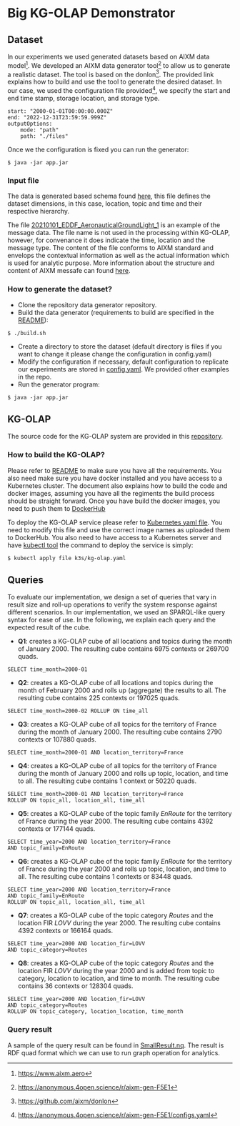 # Big KG-OLAP Demonstrator

## Dataset

In our experiments we used generated datasets based on AIXM data model[^1]. We developed an AIXM data generator tool[^2] to allow us to generate a realistic dataset. The tool is based on the donlon[^3]. The provided link explains how to build and use the tool to generate the desired dataset. In our case, we used the configuration file provided[^4], we specify the start and end time stamp, storage location, and storage type.

```shell
start: "2000-01-01T00:00:00.000Z"
end: "2022-12-31T23:59:59.999Z"
outputOptions:
    mode: "path"
    path: "./files"
```

Once we the configuration is fixed you can run the generator:

```shell
$ java -jar app.jar
```

### Input file

The data is generated based schema found [here](dnotam-hierarchies.yaml), this file defines the dataset dimensions, in this case, location, topic and time and their respective hierarchy.  

The file [20210101_EDDF_AeronauticalGroundLight_1](20210101_EDDF_AeronauticalGroundLight_1.xml) is an example of the message data. The file name is not used in the processing within KG-OLAP, however, for convenance it does indicate the time, location and the message type. The content of the file conforms to AIXM standard and envelops the contextual information as well as the actual information which is used for analytic purpose. More information about the structure and content of AIXM messafe can found [here](https://aixm.aero/page/aixm-51-specification).

### How to generate the dataset?

* Clone the repository data generator repository.
* Build the data generator (requirements to build are specified in the [README](https://anonymous.4open.science/r/aixm-gen-F5E1/README.md)):

```shell
$ ./build.sh
```

* Create a directory to store the dataset (default directory is files if you want to change it please change the configuration in config.yaml)
* Modify the configuration if necessary, default configuration to replicate our experiments are stored in [config.yaml](https://anonymous.4open.science/r/aixm-gen-F5E1/configs.yaml). We provided other examples in the repo. 
* Run the generator program:

```shell
$ java -jar app.jar
```

## KG-OLAP

The source code for the KG-OLAP system are provided in this [repository](https://anonymous.4open.science/r/kgolap-4C60).

### How to build the KG-OLAP? 

Please refer to [README](https://anonymous.4open.science/r/kgolap-4C60/README.md) to make sure you have all the requirements. You also need make sure you have docker installed and you have access to a Kubernetes cluster. The document also explains how to build the code and docker images, assuming you have all the regiments the build process should be straight forward.  Once you have build the docker images, you need to push them to [DockerHub](https://hub.docker.com/)

To deploy the KG-OLAP service please refer to [Kubernetes yaml file](https://anonymous.4open.science/r/kgolap-4C60/k3s/kg-olap.yaml). You need to modify this file and use the correct image names as uploaded them to DockerHub. You also need to have access to a Kubernetes server and have [kubectl tool](https://kubernetes.io/docs/reference/kubectl/) the command to deploy the service is simply: 

```shell
$ kubectl apply file k3s/kg-olap.yaml
```

## Queries

To evaluate our implementation, we design a set of queries that vary in result size and roll-up operations to verify the system response against different scenarios. In our implementation, we used an SPARQL-like query syntax for ease of use. In the following, we explain each query and the expected result of the cube.  

* **Q1**: creates a KG-OLAP cube of all locations and topics during the month of January 2000. The resulting cube contains 6975 contexts or 269700 quads.

```shell
SELECT time_month=2000-01
```

* **Q2**: creates a KG-OLAP cube of all locations and topics during the month of February 2000 and rolls up (aggregate) the results to all. The resulting cube contains 225 contexts or 197025 quads.

```shell
SELECT time_month=2000-02 ROLLUP ON time_all
```

* **Q3**: creates a KG-OLAP cube of all topics for the territory of France during the month of January 2000. The resulting cube contains 2790 contexts or 107880 quads.

```shell
SELECT time_month=2000-01 AND location_territory=France
```

* **Q4**: creates a KG-OLAP cube of all topics for the territory of France during the month of January 2000 and rolls up topic, location, and time to all. The resulting cube contains 1 context or 50220 quads.

```shell
SELECT time_month=2000-01 AND location_territory=France 
ROLLUP ON topic_all, location_all, time_all
```

* **Q5**: creates a KG-OLAP cube of the topic family *EnRoute* for the territory of France during the year 2000. The resulting cube contains 4392 contexts or 177144 quads.

```shell
SELECT time_year=2000 AND location_territory=France 
AND topic_family=EnRoute
```

* **Q6**: creates a KG-OLAP cube of the topic family *EnRoute* for the territory of France during the year 2000 and rolls up topic, location, and time to all. The resulting cube contains 1 contexts or 83448 quads.

```shell
SELECT time_year=2000 AND location_territory=France 
AND topic_family=EnRoute 
ROLLUP ON topic_all, location_all, time_all
```

* **Q7**: creates a KG-OLAP cube of the topic category *Routes* and the location FIR *LOVV* during the year 2000. The resulting cube contains 4392 contexts or 166164 quads.

```shell
SELECT time_year=2000 AND location_fir=LOVV 
AND topic_category=Routes
```

* **Q8**: creates a KG-OLAP cube of the topic category *Routes* and the location FIR *LOVV* during the year 2000 and is added from topic to category, location to location, and time to month. The resulting cube contains 36 contexts or 128304 quads.

```shell
SELECT time_year=2000 AND location_fir=LOVV 
AND topic_category=Routes 
ROLLUP ON topic_category, location_location, time_month
```

### Query result

A sample of the query result can be found in [SmallResult.nq](SmallResult.nq). The result is RDF quad format which we can use to run graph operation for analytics.  

[^1]: <https://www.aixm.aero>
[^2]: <https://anonymous.4open.science/r/aixm-gen-F5E1>
[^3]: <https://github.com/aixm/donlon>
[^4]: <https://anonymous.4open.science/r/aixm-gen-F5E1/configs.yaml>
